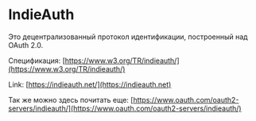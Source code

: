 # IndieAuth

Это децентрализованный протокол идентификации, построенный над OAuth 2.0.

Спецификация: [https://www.w3.org/TR/indieauth/](https://www.w3.org/TR/indieauth/)

Link: [https://indieauth.net/](https://indieauth.net)

Так же можно здесь почитать еще: [https://www.oauth.com/oauth2-servers/indieauth/](https://www.oauth.com/oauth2-servers/indieauth/)

